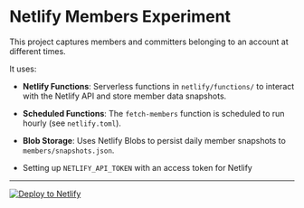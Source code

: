 # Netlify Members Experiment

This project captures members and committers belonging to an account at different times.

It uses:

- **Netlify Functions**: Serverless functions in `netlify/functions/` to interact with the Netlify API and store member data snapshots.
- **Scheduled Functions**: The `fetch-members` function is scheduled to run hourly (see `netlify.toml`).
- **Blob Storage**: Uses Netlify Blobs to persist daily member snapshots to `members/snapshots.json`.

- Setting up `NETLIFY_API_TOKEN` with an access token for Netlify

---


[![Deploy to Netlify](https://www.netlify.com/img/deploy/button.svg)](https://app.netlify.com/start/deploy?repository=https://github.com/code-jorge/netlify-sites&base=members-tracking)